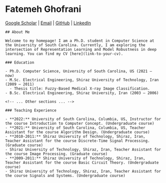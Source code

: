 # Fatemeh Ghofrani

<div class="container">
  <div class="left">
    <a href="https://scholar.google.com/citations?user=NWOeb_AAAAAJ&hl=en&oi=ao">Google Scholar</a> |
    <a href="mailto:ghofrani@email.sc.edu">Email</a> |
    <a href="https://github.com/gh-fatima">GitHub</a> |
    <a href="http://www.linkedin.com/in/fatemeh-ghofrani-a0331b7a/">LinkedIn</a>
  </div>

  <div class="right">

    ## About Me

    Welcome to my homepage! I am a Ph.D. student in Computer Science at the University of South Carolina. Currently, I am exploring the intersection of Representation Learning and Model Robustness in deep learning. You can find my CV [here](link-to-your-cv).

    ### Education

    - Ph.D. Computer Science, University of South Carolina, US (2021 – now)
    - M.Sc. Electrical Engineering, Shiraz University of Technology, Iran (2009 – 2011)
      - Thesis title: Fuzzy-Based Medical X-ray Image Classification.
    - B.Sc. Electrical Engineering, Shiraz University, Iran (2003 – 2006)

    <!-- ... Other sections ... -->

    ### Teaching Experience

    - **2022:** University of South Carolina, Columbia, US, Instructor for the course Introduction to Computer Concept. (Undergraduate course)
    - **2021:** University of South Carolina, Columbia, US, Teacher Assistant for the course Algorithm Design. (Undergraduate course)
    - **2010-2011:** Shiraz University of Technology, Shiraz, Iran, Teacher Assistant for the course Discrete-Time Signal Processing. (Graduate course)
    - Shiraz University of Technology, Shiraz, Iran, Teacher Assistant for the course Image Processing. (Graduate course)
    - **2009-2011:** Shiraz University of Technology, Shiraz, Iran, Teacher Assistant for the course Basic Circuit Theory. (Undergraduate course)
    - Shiraz University of Technology, Shiraz, Iran, Teacher Assistant for the course Signals and Systems. (Undergraduate course)
  </div>
</div>

